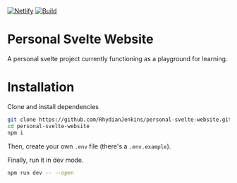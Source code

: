 [![Netlify](https://api.netlify.com/api/v1/badges/31bc4a49-9e02-410c-b7f4-c3897539c892/deploy-status)](https://app.netlify.com/sites/rhydianjenkins/deploys)
[![Build](https://github.com/rhydianjenkins/personal-svelte-website/actions/workflows/node.js.yml/badge.svg)](https://github.com/RhydianJenkins/personal-svelte-website/actions)

# Personal Svelte Website

A personal svelte project currently functioning as a playground for learning.

# Installation

Clone and install dependencies

```bash
git clone https://github.com/RhydianJenkins/personal-svelte-website.git
cd personal-svelte-website
npm i
```
Then, create your own `.env` file (there's a `.env.example`).

Finally, run it in dev mode.

```bash
npm run dev -- --open
```
